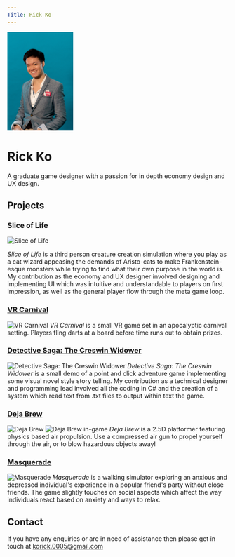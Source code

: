 ```yaml
---
Title: Rick Ko
---
```


<html>
  <head>
    <title>Rick Ko</title>
  </head>
  <body>

<img align="centre" width="150.25" height="225" src="https://raw.githubusercontent.com/KoRick95/rkdesign/main/rick_ko2.jpg" alt="This is me">

<h1>Rick Ko</h1>
A graduate game designer with a passion for in depth economy design and UX design.

<h2>Projects</h2>
<h3>Slice of Life<br> </h3>
<img align="centre" width="496.1" height="701.6" src="https://github.com/KoRick95/sliceoflifeweb/blob/main/SliceofLife.jpg?raw=true" alt="Slice of Life"> <br>

<i>Slice of Life</i> is a third person creature creation simulation where you play as a cat wizard appeasing the demands of Aristo-cats to make Frankenstein-esque monsters while trying to find what their own purpose in the world is. My contribution as the economy and UX designer involved designing and implementing UI which was intuitive and understandable to players on first impression, as well as the general player flow through the meta game loop.

<h3><a href="https://koshifu.itch.io/vr-carnival"> VR Carnival</a> <br> </h3>
<img align="centre" src="https://img.itch.zone/aW1hZ2UvODM2NjM1LzQ2ODkxNTQucG5n/original/HnmrJE.png" alt="VR Carnival">
<i>VR Carnival</i> is a small VR game set in an apocalyptic carnival setting. Players fling darts at a board before time runs out to obtain prizes.

<h3><a href="https://armgarr.itch.io/detective-saga-the-creswin-widower"> Detective Saga: The Creswin Widower</a> <br> </h3>
<img align="centre" src="https://img.itch.zone/aW1hZ2UvNjQ5NTA1LzM0ODI5ODEucG5n/original/jPT0lg.png" alt="Detective Saga: The Creswin Widower">
<i>Detective Saga: The Creswin Widower</i> is a small demo of a point and click adventure game implementing some visual novel style story telling. My contribution as a technical designer and programming lead involved all the coding in C# and the creation of a system which read text from .txt files to output within text the game.

<h3><a href="https://koshifu.itch.io/deja-brew"> Deja Brew</a> <br> </h3>
<img align="centre" src="https://img.itch.zone/aW1nLzQ2NjY4ODMucG5n/315x250%23c/04hUy0.png" alt="Deja Brew">
<img width="347" height="195" src="https://img.itch.zone/aW1hZ2UvODMyOTA0LzQ2NjcwNzQucG5n/original/3qpwrt.png" alt="Deja Brew in-game">
<i>Deja Brew</i> is a 2.5D platformer featuring physics based air propulsion. Use a compressed air gun to propel yourself through the air, or to blow hazardous objects away!

<h3><a href="https://koshifu.itch.io/masquerade"> Masquerade</a> <br> </h3>
<img align="centre" src="https://img.itch.zone/aW1nLzQzMzU2MjMucG5n/315x250%23c/O7gRh0.png" alt="Masquerade">
<i>Masquerade</i> is a walking simulator exploring an anxious and depressed individual's experience in a popular friend's party without close friends. The game slightly touches on social aspects which affect the way individuals react based on anxiety and ways to relax.

<h2>Contact</h2>
If you have any enquiries or are in need of assistance then please get in touch at <a href="mailto:korick.0005@gmail.com"> korick.0005@gmail.com</a>

  </body>
</html>
